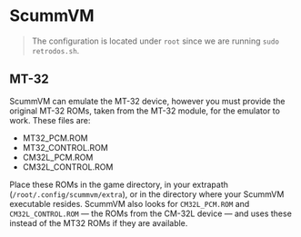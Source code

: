 # ScummVM

> The configuration is located under `root` since we are running `sudo retrodos.sh`.

## MT-32
ScummVM can emulate the MT-32 device, however you must provide the original MT-32 ROMs, taken from the MT-32 module, for the emulator to work. These files are:

- MT32_PCM.ROM
- MT32_CONTROL.ROM
- CM32L_PCM.ROM 
- CM32L_CONTROL.ROM

Place these ROMs in the game directory, in your extrapath (`/root/.config/scummvm/extra`), or in the directory where your ScummVM executable resides. ScummVM also looks for `CM32L_PCM.ROM` and `CM32L_CONTROL.ROM` — the ROMs from the CM-32L device — and uses these instead of the MT32 ROMs if they are available.